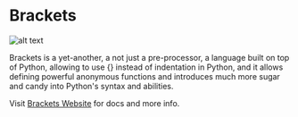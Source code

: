 
# Brackets

![alt text](https://github.com/pooya-eghbali/brackets/raw/master/logo.png "Python Brackets")

Brackets is a yet-another, a not just a pre-processor, a language built on top of Python, allowing to use {} instead of indentation in Python, and it allows defining powerful anonymous functions and introduces much more sugar and candy into Python's syntax and abilities.

Visit [Brackets Website](http://python-brackets.org) for docs and more info.
